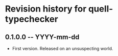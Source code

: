 # Revision history for quell-typechecker

## 0.1.0.0 -- YYYY-mm-dd

* First version. Released on an unsuspecting world.
